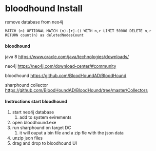 # bloodhound Install

remove database from neo4j
```
MATCH (n) OPTIONAL MATCH (n)-[r]-() WITH n,r LIMIT 50000 DELETE n,r RETURN count(n) as deletedNodesCount
```
#### bloodhound
java 8
https://www.oracle.com/java/technologies/downloads/

neo4j
https://neo4j.com/download-center/#community

bloodhound
https://github.com/BloodHoundAD/BloodHound

sharphound collector
https://github.com/BloodHoundAD/BloodHound/tree/master/Collectors

#### Instructions start bloodhound
1. start neo4j database
	1. add to system evirements
3. open bloodhound.exe
4. run sharphound on target DC
	1. it will ouput a bin file and a zip fle with the json data
5. unzip json files
6. drag and drop to bloodhound UI